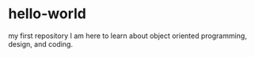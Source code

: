 # hello-world
my first repository
I am here to learn about object oriented programming, design, and coding.
